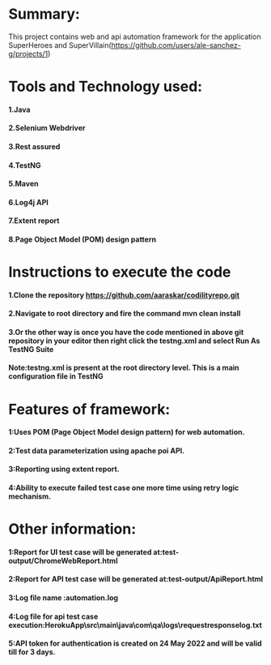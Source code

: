 
#  Summary:
  This project contains web and api automation framework for the application SuperHeroes and SuperVillain(https://github.com/users/ale-sanchez-g/projects/1)
  
#  Tools and Technology used:
  #### 1.Java
  #### 2.Selenium Webdriver
  #### 3.Rest assured
  #### 4.TestNG
  #### 5.Maven
  #### 6.Log4j API
  #### 7.Extent report
  #### 8.Page Object Model (POM) design pattern
 
# Instructions to execute the code
 
#### 1.Clone the repository https://github.com/aaraskar/codilityrepo.git
#### 2.Navigate to root directory and fire the command mvn clean install 
#### 3.Or the other way is once you have the code mentioned in above git repository in your editor then right click the testng.xml and select Run As TestNG Suite
#### Note:testng.xml is present at the root directory level. This is a main configuration file in TestNG

# Features of framework:
#### 1:Uses POM (Page Object Model design pattern) for web automation.
#### 2:Test data parameterization using apache poi API.
#### 3:Reporting using extent report.
#### 4:Ability to execute failed test case one more time using retry logic mechanism.


# Other information:
#### 1:Report for UI test case will be generated at:test-output/ChromeWebReport.html
#### 2:Report for API test case will be generated at:test-output/ApiReport.html
#### 3:Log file name :automation.log
#### 4:Log file for api test case execution:HerokuApp\src\main\java\com\qa\logs\requestresponselog.txt
#### 5:API token for authentication is created on 24 May 2022 and will be valid till for 3 days.



    
